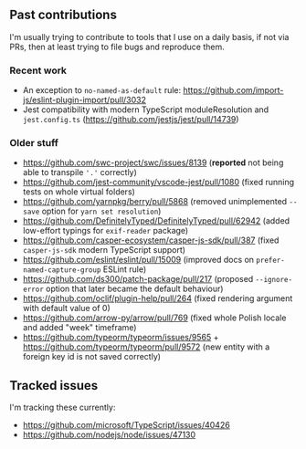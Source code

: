
## Past contributions

I'm usually trying to contribute to tools that I use on a daily basis, if not via PRs, then at least trying to file bugs and reproduce them.

### Recent work

- An exception to `no-named-as-default` rule: https://github.com/import-js/eslint-plugin-import/pull/3032
- Jest compatibility with modern TypeScript moduleResolution and `jest.config.ts` (https://github.com/jestjs/jest/pull/14739)

### Older stuff 

- https://github.com/swc-project/swc/issues/8139 (**reported** not being able to transpile `'.'` correctly)
- https://github.com/jest-community/vscode-jest/pull/1080 (fixed running tests on whole virtual folders)
- https://github.com/yarnpkg/berry/pull/5868 (removed unimplemented `--save` option for `yarn set resolution`)
- https://github.com/DefinitelyTyped/DefinitelyTyped/pull/62942 (added low-effort typings for `exif-reader` package)
- https://github.com/casper-ecosystem/casper-js-sdk/pull/387 (fixed `casper-js-sdk` modern TypeScript support)
- https://github.com/eslint/eslint/pull/15009 (improved docs on `prefer-named-capture-group` ESLint rule)
- https://github.com/ds300/patch-package/pull/217 (proposed `--ignore-error` option that later became the default behaviour)
- https://github.com/oclif/plugin-help/pull/264 (fixed rendering argument with default value of 0)
- https://github.com/arrow-py/arrow/pull/769 (fixed whole Polish locale and added "week" timeframe)
- https://github.com/typeorm/typeorm/issues/9565 + https://github.com/typeorm/typeorm/pull/9572 (new entity with a foreign key id is not saved correctly)

## Tracked issues

I'm tracking these currently:

- https://github.com/microsoft/TypeScript/issues/40426
- https://github.com/nodejs/node/issues/47130

